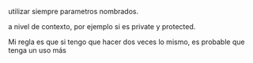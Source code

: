 utilizar siempre parametros nombrados.

a nivel de contexto, por ejemplo si es private y protected.



Mi regla es que si tengo que hacer dos veces lo mismo, es probable que tenga un uso más